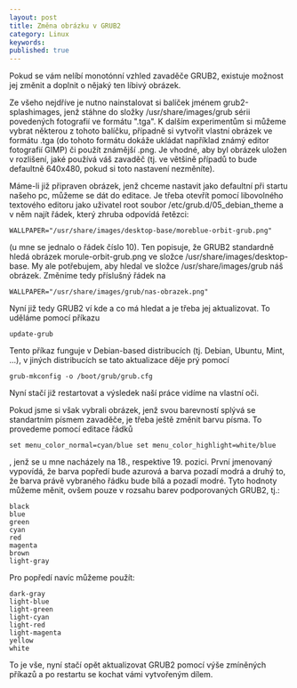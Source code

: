 ```yaml
---
layout: post
title: Změna obrázku v GRUB2
category: Linux
keywords:
published: true
---
```


Pokud se vám nelíbí monotónní vzhled zavaděče GRUB2, existuje možnost jej změnit a doplnit o nějaký ten líbivý obrázek.

Ze všeho nejdříve je nutno nainstalovat si balíček jménem grub2-splashimages, jenž stáhne do složky /usr/share/images/grub sérii povedených fotografií ve formátu ".tga". K dalším experimentům si můžeme vybrat některou z tohoto balíčku, případně si vytvořit vlastní obrázek ve formátu .tga (do tohoto formátu dokáže ukládat například známý editor fotografií GIMP) či použít známější .png. Je vhodné, aby byl obrázek uložen v rozlišení, jaké používá váš zavaděč (tj. ve většině případů to bude defaultně 640x480, pokud si toto nastavení nezměníte).

Máme-li již připraven obrázek, jenž chceme nastavit jako defaultní při startu našeho pc, můžeme se dát do editace. Je třeba otevřít pomocí libovolného textového editoru jako uživatel root soubor /etc/grub.d/05_debian_theme a v něm najít řádek, který zhruba odpovídá řetězci:
```
WALLPAPER="/usr/share/images/desktop-base/moreblue-orbit-grub.png"
```
(u mne se jednalo o řádek číslo 10). Ten popisuje, že GRUB2 standardně hledá obrázek morule-orbit-grub.png ve složce /usr/share/images/desktop-base. My ale potřebujem, aby hledal ve složce /usr/share/images/grub náš obrázek. Změníme tedy příslušný řádek na
```
WALLPAPER="/usr/share/images/grub/nas-obrazek.png"
```
Nyní již tedy GRUB2 ví kde a co má hledat a je třeba jej aktualizovat. To uděláme pomocí příkazu
```
update-grub
```
Tento příkaz funguje v Debian-based distribucích (tj. Debian, Ubuntu, Mint, ...), v jiných distribucích se tato aktualizace děje prý pomocí
```
grub-mkconfig -o /boot/grub/grub.cfg
```
Nyní stačí již restartovat a výsledek naší práce vidíme na vlastní oči.

Pokud jsme si však vybrali obrázek, jenž svou barevností splývá se standartním písmem zavaděče, je třeba ještě změnit barvu písma. To provedeme pomocí editace řádků
```
set menu_color_normal=cyan/blue set menu_color_highlight=white/blue
```
, jenž se u mne nacházely na 18., respektive 19. pozici. První jmenovaný vypovídá, že barva popředí bude azurová a barva pozadí modrá a druhý to, že barva právě vybraného řádku bude bílá a pozadí modré. Tyto hodnoty můžeme měnit, ovšem pouze v rozsahu barev podporovaných GRUB2, tj.:
```
black
blue
green
cyan
red
magenta
brown
light-gray
```
Pro popředí navíc můžeme použít:
```
dark-gray
light-blue
light-green
light-cyan
light-red
light-magenta
yellow
white
```
To je vše, nyní stačí opět aktualizovat GRUB2 pomocí výše zmíněných příkazů a po restartu se kochat vámi vytvořeným dílem.
